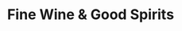 ---
title: "Fine Wine & Good Spirits"
url: /bridgeville/fine-wine-and-good-spirits-washington-pike/
shop: alcohol
---